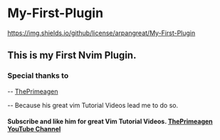 # My-First-Plugin
https://img.shields.io/github/license/arpangreat/My-First-Plugin
## This is my First Nvim Plugin. 

### Special thanks to 
  -- [ThePrimeagen](https://www.youtube.com/c/ThePrimeagen)
  
  -- Because his great vim Tutorial Videos lead me to do so.
  
  #### Subscribe and like him for great Vim Tutorial Videos. [ThePrimeagen YouTube Channel](https://www.youtube.com/c/ThePrimeagen)
